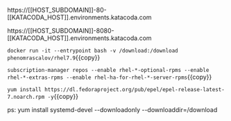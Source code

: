 https://[[HOST_SUBDOMAIN]]-80-[[KATACODA_HOST]].environments.katacoda.com


https://[[HOST_SUBDOMAIN]]-8080-[[KATACODA_HOST]].environments.katacoda.com

`docker run -it --entrypoint bash -v /download:/download phenomrascalov/rhel7.9`{{copy}}

`subscription-manager repos --enable rhel-*-optional-rpms --enable rhel-*-extras-rpms --enable rhel-ha-for-rhel-*-server-rpms`{{copy}}

`yum install https://dl.fedoraproject.org/pub/epel/epel-release-latest-7.noarch.rpm -y`{{copy}}

ps: yum install systemd-devel --downloadonly --downloaddir=/download
